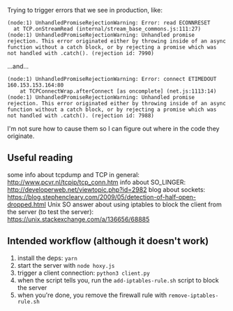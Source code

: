 Trying to trigger errors that we see in production, like:

```
(node:1) UnhandledPromiseRejectionWarning: Error: read ECONNRESET
  at TCP.onStreamRead (internal/stream_base_commons.js:111:27)
(node:1) UnhandledPromiseRejectionWarning: Unhandled promise rejection. This error originated either by throwing inside of an async function without a catch block, or by rejecting a promise which was not handled with .catch(). (rejection id: 7990)
```
...and...
```
(node:1) UnhandledPromiseRejectionWarning: Error: connect ETIMEDOUT 160.153.153.164:80
    at TCPConnectWrap.afterConnect [as oncomplete] (net.js:1113:14)
(node:1) UnhandledPromiseRejectionWarning: Unhandled promise rejection. This error originated either by throwing inside of an async function without a catch block, or by rejecting a promise which was not handled with .catch(). (rejection id: 7988)
```

I'm not sure how to cause them so I can figure out where in the code they originate.

## Useful reading
some info about tcpdump and TCP in general: http://www.pcvr.nl/tcpip/tcp_conn.htm
info about SO_LINGER: http://developerweb.net/viewtopic.php?id=2982
blog about sockets: https://blog.stephencleary.com/2009/05/detection-of-half-open-dropped.html
Unix SO answer about using iptables to block the client from the server (to test the server): https://unix.stackexchange.com/a/136656/68885

## Intended workflow (although it doesn't work)

  1. install the deps: `yarn`
  1. start the server with `node hoxy.js`
  1. trigger a client connection: `python3 client.py`
  1. when the script tells you, run the `add-iptables-rule.sh` script to block the server
  1. when you're done, you remove the firewall rule with `remove-iptables-rule.sh`

